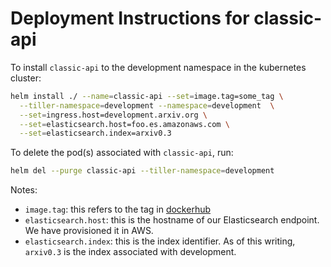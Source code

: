 # Deployment Instructions for classic-api

To install `classic-api` to the development namespace in the kubernetes cluster:

```bash
helm install ./ --name=classic-api --set=image.tag=some_tag \
  --tiller-namespace=development --namespace=development  \
  --set=ingress.host=development.arxiv.org \
  --set=elasticsearch.host=foo.es.amazonaws.com \
  --set=elasticsearch.index=arxiv0.3
```

To delete the pod(s) associated with `classic-api`, run:

```bash
helm del --purge classic-api --tiller-namespace=development
```

Notes:
- `image.tag`: this refers to the tag in [dockerhub](https://hub.docker.com/repository/docker/arxiv/classic-api)
- `elasticsearch.host`: this is the hostname of our Elasticsearch endpoint. We have provisioned it in AWS.
- `elasticsearch.index`: this is the index identifier. As of this writing, `arxiv0.3` is the index associated with development.
